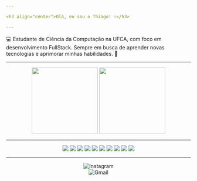 ```yaml
---

<h3 align="center">Olá, eu sou o Thiago! ✌️</h3>

---
```


💻 Estudante de Ciência da Computação na UFCA, com foco em desenvolvimento FullStack. Sempre em busca de aprender novas tecnologias e aprimorar minhas habilidades. 🚀


---

<div align="center">
  <img height="180em" src="https://github-readme-stats.vercel.app/api?username=thsouzAc&show_icons=true&theme=dracula&title_color=ffffff&text_color=ffffff&icon_color=00FFFF&bg_color=000000&rank_icon=github&cache_seconds=0" />
  <img height="180em" src="https://github-readme-stats.vercel.app/api/top-langs/?username=thsouzAc&layout=compact&theme=dracula&title_color=ffffff&text_color=ffffff&bg_color=000000&cache_seconds=0" />

</div>

---

<div align="center"> 
<img src="https://img.shields.io/badge/C-000000?style=for-the-badge&logo=c&logoColor=white" /> <img src="https://img.shields.io/badge/Python-000000?style=for-the-badge&logo=python&logoColor=white" /> <img src="https://img.shields.io/badge/JavaScript-000000?style=for-the-badge&logo=javascript&logoColor=white" /> <img src="https://img.shields.io/badge/TypeScript-000000?style=for-the-badge&logo=typescript&logoColor=white" /> <img src="https://img.shields.io/badge/React-000000?style=for-the-badge&logo=react&logoColor=white" /> <img src="https://img.shields.io/badge/React_Native-000000?style=for-the-badge&logo=react&logoColor=white" /> <img src="https://img.shields.io/badge/Node.js-000000?style=for-the-badge&logo=node.js&logoColor=white" /> <img src="https://img.shields.io/badge/Express.js-000000?style=for-the-badge&logo=express&logoColor=white" /> <img src="https://img.shields.io/badge/MySQL-000000?style=for-the-badge&logo=mysql&logoColor=white" />
<img src="https://img.shields.io/badge/PostgreSQL-000000?style=for-the-badge&logo=postgresql&logoColor=white" />
</div>


---

<div align="center">
  <a href="https://www.instagram.com/thsouzza_" style="text-decoration: none;">
    <img src="https://img.shields.io/badge/Instagram-000000?style=for-the-badge&logo=Instagram&logoColor=white" alt="Instagram"/>
  </a>
  <br>
  <a href="mailto:thiagosouzabrito8@gmail.com" style="text-decoration: none;">
    <img src="https://img.shields.io/badge/Gmail-000000?style=for-the-badge&logo=Gmail&logoColor=white" alt="Gmail"/>
  </a>
</div>

